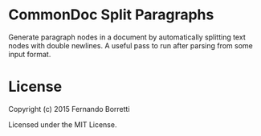 # CommonDoc Split Paragraphs

Generate paragraph nodes in a document by automatically splitting text nodes
with double newlines. A useful pass to run after parsing from some input format.

# License

Copyright (c) 2015 Fernando Borretti

Licensed under the MIT License.
